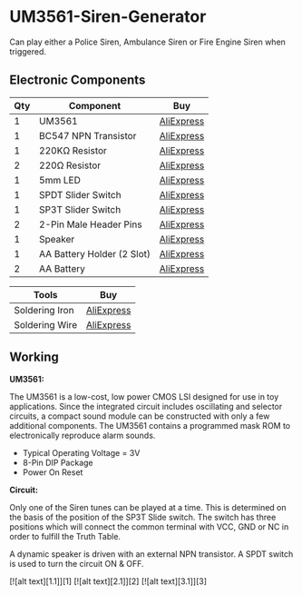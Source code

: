 # UM3561-Siren-Generator
Can play either a Police Siren, Ambulance Siren or Fire Engine Siren when triggered.



## Electronic Components
| Qty | Component | Buy |
| ------------- | ------------- | ------------- |
| 1 | UM3561 |[AliExpress](http://s.click.aliexpress.com/e/ckC9oWJA) |
| 1 | BC547 NPN Transistor |[AliExpress](http://s.click.aliexpress.com/e/bpL0Irsk) |
| 1 | 220KΩ Resistor |[AliExpress](http://s.click.aliexpress.com/e/bh4eqrQs) |
| 2 | 220Ω Resistor |[AliExpress](http://s.click.aliexpress.com/e/bh4eqrQs) |
| 1 | 5mm LED |[AliExpress](http://s.click.aliexpress.com/e/wuFpLXS) |
| 1 | SPDT Slider Switch |[AliExpress](http://s.click.aliexpress.com/e/bKFlazR2) |
| 1 | SP3T Slider Switch |[AliExpress](http://s.click.aliexpress.com/e/bZ3jBWuY) |
| 2 | 2-Pin Male Header Pins |[AliExpress](http://s.click.aliexpress.com/e/bIN5SJXw) |
| 1 | Speaker |[AliExpress](http://s.click.aliexpress.com/e/brMJh46c) |
| 1 | AA Battery Holder (2 Slot) |[AliExpress](http://s.click.aliexpress.com/e/c7Lm2Nm0) |
| 2 | AA Battery |[AliExpress](http://s.click.aliexpress.com/e/YMpokbA) |

| Tools | Buy |
|--|--|
|Soldering Iron|[AliExpress](http://s.click.aliexpress.com/e/E83bSJI) |
|Soldering Wire|[AliExpress](http://s.click.aliexpress.com/e/PdhB0nm) |

## Working
**UM3561:**

The UM3561 is a low-cost, low power CMOS LSI designed for use in toy applications. Since the integrated circuit
includes oscillating and selector circuits, a compact sound module can be constructed with only a few additional
components. The UM3561 contains a programmed mask ROM to electronically reproduce alarm sounds.



- Typical Operating Voltage = 3V
- 8-Pin DIP Package
- Power On Reset


**Circuit:**

Only one of the Siren tunes can be played at a time. This is determined on the basis of the position of the SP3T Slide switch.
The switch has three positions which will connect the common terminal with VCC, GND or NC in order to fulfill the Truth Table.



A dynamic speaker is driven with an external NPN transistor.
A SPDT switch is used to turn the circuit ON & OFF.





[![alt text][1.1]][1] [![alt text][2.1]][2] [![alt text][3.1]][3]




